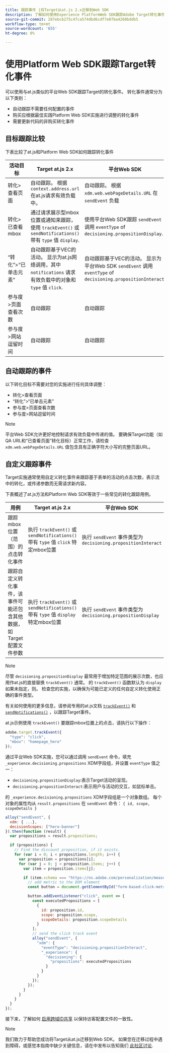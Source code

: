 ```yaml
---
title: 跟踪事件 |将Target从at.js 2.x迁移到Web SDK
description: 了解如何使用Experience PlatformWeb SDK跟踪Adobe Target转化事件。
source-git-commit: 287ebcb275c4fca574dbd6cdf7e07ba4268bddb5
workflow-type: tm+mt
source-wordcount: '655'
ht-degree: 0%

---
```



# 使用Platform Web SDK跟踪Target转化事件

可以使用与at.js类似的平台Web SDK跟踪Target的转化事件。 转化事件通常分为以下类别：

* 自动跟踪不需要任何配置的事件
* 购买应根据最佳实践Platform Web SDK实施进行调整的转化事件
* 需要更新代码的非购买转化事件

## 目标跟踪比较

下表比较了at.js和Platform Web SDK如何跟踪转化事件

| 活动目标 | Target at.js 2.x | 平台Web SDK |
|---|---|---|
| 转化>查看页面 | 自动跟踪。 根据 `context.address.url` 在at.js请求有效负载中。 | 自动跟踪。 根据 `xdm.web.webPageDetails.URL` 在 `sendEvent` 负载 |
| 转化>已查看mbox | 通过请求展示型mbox位置或通知来跟踪，使用 `trackEvent()` 或 `sendNotifications()` 带有 `type` 值 `display`. | 使用平台Web SDK跟踪 `sendEvent` 调用 `eventType` of `decisioning.propositionDisplay`. |
| “转化”>“已单击元素” | 自动跟踪基于VEC的活动。 显示为at.js网络调用，其中 `notifications` 请求有效负载中的对象和 `type` 值 `click`. | 自动跟踪基于VEC的活动。 显示为平台Web SDK `sendEvent` 调用 `eventType` of `decisioning.propositionInteract`. |
| 参与度>页面查看次数 | 自动跟踪 | 自动跟踪 |
| 参与度>网站逗留时间 | 自动跟踪 | 自动跟踪 |

<!--
| Revenue > RPV, AOV, or Total Sales | Tracked based on the `orderTotal` parameter values for the specified mbox(es) | Tracked based on the `xdm.commerce.order.priceTotal` values. Its best to use the "any mbox" option in the goal setup. |
| Revenue > Orders | Tracked based on the unique `orderId` parameter values for the specified mbox(es) | Tracked based on the unique values for `xdm.commerce.order.purchaseID`. Its best to use the "any mbox" option in the goal setup. |
| Engagement > Custom Scoring | Tracked with the `mboxPageValue` parameter. Refer to the [dedicated documentation](https://experienceleague.adobe.com/docs/target/using/activities/success-metrics/capture-score.html) for more details. | Tracked with `data.__adobe.target.mboxPageValue` in the `sendEvent` payload |
-->

## 自动跟踪的事件

以下转化目标不需要对您的实施进行任何具体调整：

* 转化>查看页面
* “转化”>“已单击元素”
* 参与度>页面查看次数
* 参与度>网站逗留时间

>[!NOTE]
>
>平台Web SDK允许更好地控制请求有效负载中传递的值。 要确保Target功能（如QA URL和“已查看页面”转化目标）正常工作，请检查 `xdm.web.webPageDetails.URL` 值包含具有正确字符大小写的完整页面URL。

<!--
## Purchase conversion events

The following conversion goals are based on the order details information passed in the Platform Web SDK `sendEvent` payload:

* Revenue > Revenue per Visit (RPV)
* Revenue > Average Order Value (AOV)
* Revenue > Total Sales
* Revenue > Orders

Target at.js implementations typically use an order confirmation mbox with the `trackEvent()` or `sendNotifications()` functions to pass the order ID, order total, and a list of product IDs purchased. These methods are specific to Target.

The Platform Web SDK is a shared library for all Adobe applications and you may have other applications such as Adobe Analytics to consider. Because of this shared nature, its best send a single order confirmation call using the appropriate commerce XDM field group.

For more information and an example, refer to the tutorial section about [sending purchase parameters to Target](send-parameters.md#purchase-parameters). 
-->

## 自定义跟踪事件

Target实施通常使用自定义转化事件来跟踪基于表单的活动的点击次数，表示流中的转化，或传递参数而无需请求新内容。

下表概述了at.js方法和Platform Web SDK等效于一些常见的转化跟踪用例。

| 用例 | Target at.js 2.x | 平台Web SDK |
|---|---|---|
| 跟踪mbox位置（范围）的点击转化事件 | 执行 `trackEvent()` 或 `sendNotifications()` 带有 `type` 值 `click` 特定mbox位置 | 执行 `sendEvent` 事件类型为 `decisioning.propositionInteract` |
| 跟踪自定义转化事件，该事件可能还包含其他数据，如Target配置文件参数 | 执行 `trackEvent()` 或 `sendNotifications()` 带有 `type` 值 `display` 特定mbox位置 | 执行 `sendEvent` 事件类型为 `decisioning.propositionDisplay` |

>[!NOTE]
>
>尽管 `decisioning.propositionDisplay` 最常用于增加特定范围的展示次数，也应用作at.js的直接替换 `trackEvent()` 通常。 的 `trackEvent()` 函数默认为 `display` 如果未指定，则。 检查您的实施，以确保为可能已定义的任何自定义转化使用正确的事件类型。

有关如何使用的更多信息，请参阅专用的at.js文档 [`trackEvent()`](https://developer.adobe.com/target/implement/client-side/atjs/atjs-functions/adobe-target-trackevent/) 和 [`sendNotifications()`](https://developer.adobe.com/target/implement/client-side/atjs/atjs-functions/adobe-target-sendnotifications-atjs-21/) ，以跟踪Target事件。

at.js示例使用 `trackEvent()` 要跟踪mbox位置上的点击，请执行以下操作：

```JavaScript
adobe.target.trackEvent({
  "type": "click",
  "mbox": "homepage_hero"
});
```

通过平台Web SDK实施，您可以通过调用 `sendEvent` 命令，填充 `_experience.decisioning.propositions` XDM字段组，并设置 `eventType` 值之一：

* `decisioning.propositionDisplay`:表示Target活动的呈现。
* `decisioning.propositionInteract`:表示用户与活动的交互，如鼠标单击。

的 `_experience.decisioning.propositions` XDM字段组是一个对象数组。 每个对象的属性均从 `result.propositions` 在 `sendEvent` 命令： `{ id, scope, scopeDetails }`

```JavaScript
alloy("sendEvent", {
  xdm: { ...},
  decisionScopes: ["hero-banner"]
}).then(function (result) {
  var propositions = result.propositions;

  if (propositions) {
    // Find the discount proposition, if it exists.
    for (var i = 0; i < propositions.length; i++) {
      var proposition = propositions[i];
      for (var j = 0; j < proposition.items; j++) {
        var item = proposition.items[j];

        if (item.schema === "https://ns.adobe.com/personalization/measurement") {
          // add metric to the DOM element
          const button = document.getElementById("form-based-click-metric");

          button.addEventListener("click", event => {
            const executedPropositions = [
              {
                id: proposition.id,
                scope: proposition.scope,
                scopeDetails: proposition.scopeDetails
              }
            ];
            // send the click track event
            alloy("sendEvent", {
              "xdm": {
                "eventType": "decisioning.propositionInteract",
                "_experience": {
                  "decisioning": {
                    "propositions": executedPropositions
                  }
                }
              }
            });
          });
        }
      }
    }
  }
});
```

接下来，了解如何 [启用跨域ID共享](cross-domain.md) 以保持访客配置文件的一致性。

>[!NOTE]
>
>我们致力于帮助您成功将Target从at.js迁移到Web SDK。 如果您在迁移过程中遇到障碍，或感觉本指南中缺少关键信息，请在中发布以告知我们 [此社区讨论](https://experienceleaguecommunities.adobe.com/t5/adobe-experience-platform-data/tutorial-discussion-migrate-target-from-at-js-to-web-sdk/m-p/575587#M463).